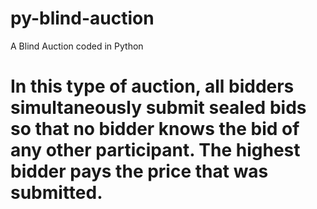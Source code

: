 # py-blind-auction
A Blind Auction coded in Python

# In this type of auction, all bidders simultaneously submit sealed bids so that no bidder knows the bid of any other participant. The highest bidder pays the price that was submitted.
